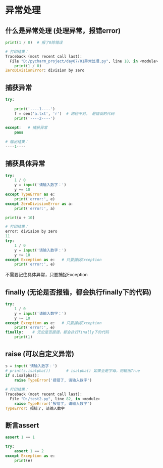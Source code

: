 # 异常处理

## 什么是异常处理 (处理异常，报错error)

```python
print(1 / 0)  # 报了0除错误

# 打印结果：
Traceback (most recent call last):
  File "D:/pycharm_project/day07/01异常处理.py", line 18, in <module>
    print(1 / 0)
ZeroDivisionError: division by zero
```

## 捕获异常

```python
try:
    
    print('----1----')
    f = oen('a.txt', 'r')  # 路径不对， 是错误的代码
    print('----2----')
    
except:   # 捕获异常
    pass
    
# 输出结果：
----1----
```

## 捕获具体异常

```python
try:
    1 / 0
    y = input('请输入数字：')
    y += 10
except TypeError as e:
    print('error:', e)
except ZeroDivisionError as a:
    print('error:', a)

print(x + 10)

# 打印结果：
error: division by zero
11
try:
    1 / 0
    y = input('请输入数字：')
    y += 10
except Exception as e:   # 只要捕捉Exception
    print('error:', e)
```

不需要记住具体异常，只要捕捉Exception

## finally (无论是否报错，都会执行finally下的代码)

```python
try:
    1 / 0
    y = input('请输入数字：')
    y += 10
except Exception as e:   # 只要捕捉Exception
    print('error:', e)
finally:    # 无论是否报错，都会执行finally下的代码
    print(1)
```

## raise (可以自定义异常)

```python
s = input('请输入数字：')
# print(s.isalpha())       # isalpha() 如果全是字母，则输出True
if s.isalpha():
    raise TypeError('报错了, 请输入数字')
    
# 打印结果：
Traceback (most recent call last):
  File "D:/test2.py", line 82, in <module>
    raise TypeError('报错了, 请输入数字')
TypeError: 报错了, 请输入数字
```



## 断言assert

```python
assert 1 == 1

try:
    assert 1 == 2
except Exception as e:
    print(e)
```